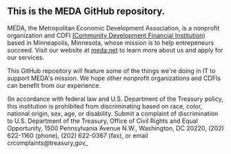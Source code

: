 ## This is the MEDA GitHub repository.

MEDA, the Metropolitan Economic Development Association, is a nonprofit organization and CDFI [\(Community Development Financial Institution\)](https://www.cdfifund.gov/) based in Minneapolis, Minnesota, whose mission is to help entrepeneurs succeed. Visit our website at [meda.net](https://www.meda.net) to learn more about us and apply for our services.

This GitHub repository will feature some of the things we're doing in IT to support MEDA's mission. We hope other nonprofit organizations and CDFIs can benefit from our experience.

(In accordance with federal law and U.S. Department of the Treasury policy, this institution is prohibited from discriminating based on race, color, national origin, sex, age, or disability. Submit a complaint of discrimination to U.S. Department of the Treasury, Office of Civil Rights and Equal Opportunity, 1500 Pennsylvania Avenue N.W., Washington, DC 20220, (202) 622-1160 (phone), (202) 622-0367 (fax), or email crcomplaints@treasury,gov_

